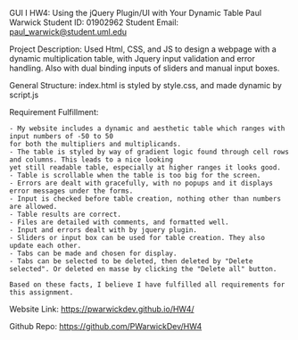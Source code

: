 GUI I
HW4: Using the jQuery Plugin/UI with Your Dynamic Table
Paul Warwick
Student ID: 01902962
Student Email: paul_warwick@student.uml.edu

Project Description: Used Html, CSS, and JS to design a webpage with a dynamic multiplication table, with Jquery input validation and error handling. Also with dual binding inputs of sliders and manual input boxes.

General Structure: index.html is styled by style.css, and made dynamic by script.js

Requirement Fulfillment:

    - My website includes a dynamic and aesthetic table which ranges with input numbers of -50 to 50 
    for both the multipliers and multiplicands.
    - The table is styled by way of gradient logic found through cell rows and columns. This leads to a nice looking
    yet still readable table, especially at higher ranges it looks good.
    - Table is scrollable when the table is too big for the screen.
    - Errors are dealt with gracefully, with no popups and it displays error messages under the forms.
    - Input is checked before table creation, nothing other than numbers are allowed.
    - Table results are correct.
    - Files are detailed with comments, and formatted well.
    - Input and errors dealt with by jquery plugin.
    - Sliders or input box can be used for table creation. They also update each other.
    - Tabs can be made and chosen for display.
    - Tabs can be selected to be deleted, then deleted by "Delete selected". Or deleted en masse by clicking the "Delete all" button.

    Based on these facts, I believe I have fulfilled all requirements for this assignment.

Website Link: https://pwarwickdev.github.io/HW4/

Github Repo: https://github.com/PWarwickDev/HW4